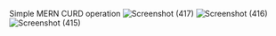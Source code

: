 Simple MERN CURD operation
![Screenshot (417)](https://github.com/krPriyevart/CURD-simple/assets/113048281/fd19039d-36b1-4586-b48a-db334329bbd9)
![Screenshot (416)](https://github.com/krPriyevart/CURD-simple/assets/113048281/6c2f0c06-4f43-44b4-8b9b-834150bb80dc)
![Screenshot (415)](https://github.com/krPriyevart/CURD-simple/assets/113048281/4ac10db1-00e3-4286-a612-6b89b2d973ff)
